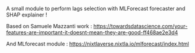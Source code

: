 A small module to perform lags selection with MLForecast forecaster and SHAP explainer !

Based on Samuele Mazzanti work : https://towardsdatascience.com/your-features-are-important-it-doesnt-mean-they-are-good-ff468ae2e3d4

And MLforecast module : https://nixtlaverse.nixtla.io/mlforecast/index.html
